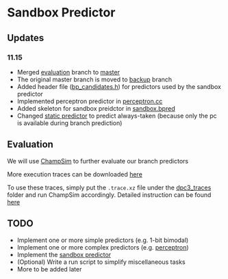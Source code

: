# Sandbox Predictor

## Updates

### 11.15

* Merged [evaluation](https://github.com/JerryAZR/SandboxPredictor/tree/evaluation) branch to [master](https://github.com/JerryAZR/SandboxPredictor/tree/master)
* The original master branch is moved to [backup](https://github.com/JerryAZR/SandboxPredictor/tree/backup) branch
* Added header file ([bp_candidates.h](ChampSim/inc/bp_candidates.h)) for predictors used by the sandbox predictor
* Implemented perceptron predictor in [perceptron.cc](ChampSim/branch/bp_candidates/perceptron.cc)
* Added skeleton for sandbox preidctor in [sandbox.bpred](ChampSim/branch/sandbox.bpred)
* Changed [static predictor](ChampSim/branch/static.bpred) to predict always-taken (because only the pc is available during branch prediction)

## Evaluation

We will use [ChampSim](ChampSim) to further evaluate our branch predictors

More execution traces can be downloaded [here](https://www.dropbox.com/sh/hh09tt8myuz0jbp/AACAS5zMWHL7coVuS-RbpUksa?dl=0)

To use these traces, simply put the `.trace.xz` file under the [dpc3_traces](ChampSim/dpc3_traces) folder and run ChampSim accordingly. Detailed instruction can be found [here](ChampSim/README.md)

## TODO

* Implement one or more simple predictors (e.g. 1-bit bimodal)
* Implement one or more complex predictors (e.g. [perceptron](ChampSim/branch/bp_candidates/perceptron.cc))
* Implement the [sandbox predictor](ChampSim/branch/sandbox.bpred)
* (Optional) Write a run script to simplify miscellaneous tasks
* More to be added later
